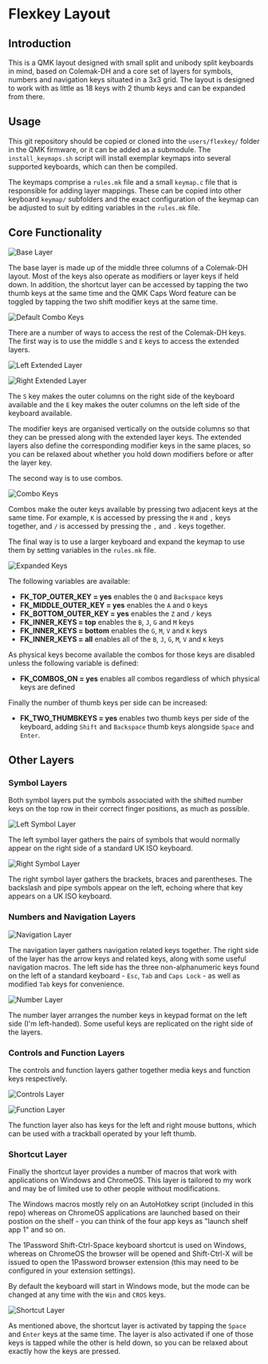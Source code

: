 # Flexkey Layout

## Introduction

This is a QMK layout designed with small split and unibody split keyboards in
mind, based on Colemak-DH and a core set of layers for symbols, numbers and
navigation keys situated in a 3x3 grid. The layout is designed to work with as
little as 18 keys with 2 thumb keys and can be expanded from there.

## Usage

This git repository should be copied or cloned into the `users/flexkey/` folder
in the QMK firmware, or it can be added as a submodule. The `install_keymaps.sh`
script will install exemplar keymaps into several supported keyboards, which can
then be compiled.

The keymaps comprise a `rules.mk` file and a small `keymap.c` file that is
responsible for adding layer mappings. These can be copied into other keyboard
`keymap/` subfolders and the exact configuration of the keymap can be adjusted
to suit by editing variables in the `rules.mk` file.

## Core Functionality

![Base Layer](https://i.imgur.com/nLQrqOY.png)

The base layer is made up of the middle three columns of a Colemak-DH layout.
Most of the keys also operate as modifiers or layer keys if held down. In
addition, the shortcut layer can be accessed by tapping the two thumb keys at
the same time and the QMK Caps Word feature can be toggled by tapping the two
shift modifier keys at the same time.

![Default Combo Keys](https://i.imgur.com/2vaVXIW.png)

There are a number of ways to access the rest of the Colemak-DH keys. The first
way is to use the middle `S` and `E` keys to access the extended layers.

![Left Extended Layer](https://i.imgur.com/a6SBT3U.png)

![Right Extended Layer](https://i.imgur.com/k1ppSYW.png)

The `S` key makes the outer columns on the right side of the keyboard available
and the `E` key makes the outer columns on the left side of the keyboard
available.

The modifier keys are organised vertically on the outside columns so that they
can be pressed along with the extended layer keys. The extended layers also
define the corresponding modifier keys in the same places, so you can be relaxed
about whether you hold down modifiers before or after the layer key.

The second way is to use combos.

![Combo Keys](https://i.imgur.com/1hmz6D1.png)

Combos make the outer keys available by pressing two adjacent keys at the same
time. For example, `K` is accessed by pressing the `H` and `,` keys together,
and `/` is accessed by pressing the `,` and `.` keys together.

The final way is to use a larger keyboard and expand the keymap to use them by
setting variables in the `rules.mk` file.

![Expanded Keys](https://i.imgur.com/Xh5wUOa.png)

The following variables are available:

- **FK_TOP_OUTER_KEY = yes** enables the `Q` and `Backspace` keys
- **FK_MIDDLE_OUTER_KEY = yes** enables the `A` and `O` keys
- **FK_BOTTOM_OUTER_KEY = yes** enables the `Z` and `/` keys
- **FK_INNER_KEYS = top** enables the `B`, `J`, `G` and `M` keys
- **FK_INNER_KEYS = bottom** enables the `G`, `M`, `V` and `K` keys
- **FK_INNER_KEYS = all** enables all of the `B`, `J`, `G`, `M`, `V` and `K`
  keys

As physical keys become available the combos for those keys are disabled unless
the following variable is defined:

- **FK_COMBOS_ON = yes** enables all combos regardless of which physical keys
  are defined

Finally the number of thumb keys per side can be increased:

- **FK_TWO_THUMBKEYS = yes** enables two thumb keys per side of the keyboard,
  adding `Shift` and `Backspace` thumb keys alongside `Space` and `Enter`.

## Other Layers

### Symbol Layers

Both symbol layers put the symbols associated with the shifted number keys on
the top row in their correct finger positions,  as much as possible.

 ![Left Symbol Layer](https://i.imgur.com/PKImXjQ.png)

The left symbol layer gathers the pairs of symbols that would normally appear on
the right side of a standard UK ISO keyboard.

![Right Symbol Layer](https://i.imgur.com/sZ8cSr1.png)

The right symbol layer gathers the brackets, braces and parentheses. The
backslash and pipe symbols appear on the left, echoing where that key appears on
a UK ISO keyboard.

### Numbers and Navigation Layers

![Navigation Layer](https://i.imgur.com/mB7kndf.png)

The navigation layer gathers navigation related keys together. The right side of
the layer has the arrow keys and related keys, along with some useful navigation
macros. The left side has the three non-alphanumeric keys found on the left of a
standard keyboard - `Esc`, `Tab` and `Caps Lock` - as well as modified `Tab`
keys for convenience.

![Number Layer](https://i.imgur.com/fN343YE.png)

The number layer arranges the number keys in keypad format on the left side (I'm
left-handed). Some useful keys are replicated on the right side of the layers.

### Controls and Function Layers

The controls and function layers gather together media keys and function keys
respectively.

![Controls Layer](https://i.imgur.com/EjEdnBC.png)

![Function Layer](https://i.imgur.com/1pMgyaz.png)

The function layer also has keys for the left and right mouse buttons, which can
be used with a trackball operated by your left thumb.

### Shortcut Layer

Finally the shortcut layer provides a number of macros that work with
applications on Windows and ChromeOS. This layer is tailored to my work and may
be of limited use to other people without modifications.

The Windows macros mostly rely on an AutoHotkey script (included in this repo)
whereas on ChromeOS applications are launched based on their postion on the
shelf - you can think of the four app keys as "launch shelf app 1" and so on.

The 1Password Shift-Ctrl-Space keyboard shortcut is used on Windows, whereas on
ChromeOS the browser will be opened and Shift-Ctrl-X will be issued to open the
1Password browser extension (this may need to be configured in your extension
settings).

By default the keyboard will start in Windows mode, but the mode can be changed
at any time with the `Win` and `CROS` keys.

![Shortcut Layer](https://i.imgur.com/O9h9DEv.png)

As mentioned above, the shortcut layer is activated by tapping the `Space` and
`Enter` keys at the same time. The layer is also activated if one of those keys
is tapped while the other is held down, so you can be relaxed about exactly how
the keys are pressed.
